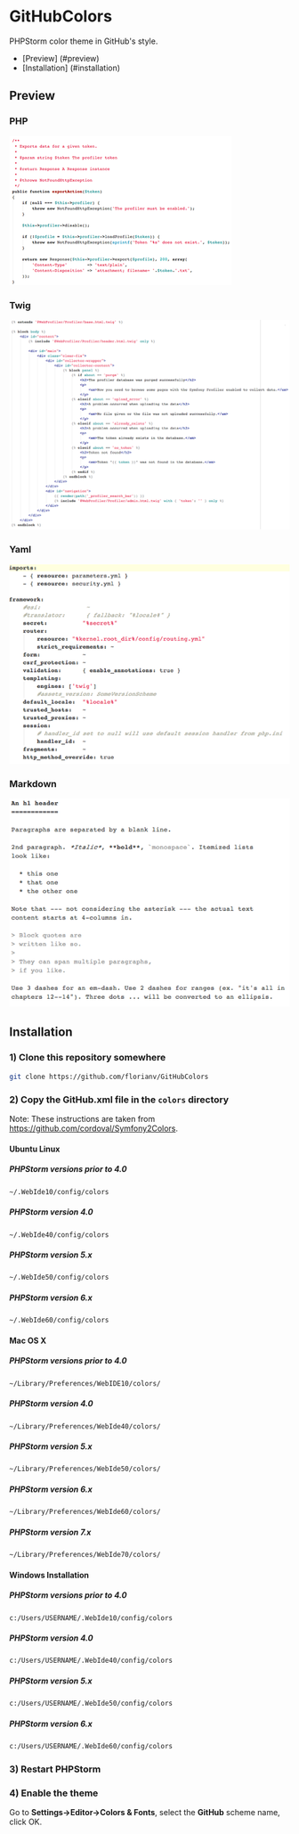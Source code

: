 # GitHubColors

PHPStorm color theme in GitHub's style.

* [Preview] (#preview)
* [Installation] (#installation)

## Preview

### PHP
![PHP](/demo/php.png)

### Twig
![Twig](/demo/twig.png)

### Yaml
![Yaml](/demo/yaml.png)

### Markdown
![Markdown](/demo/markdown.png)

## Installation

### 1) Clone this repository somewhere

```bash
git clone https://github.com/florianv/GitHubColors
```

### 2) Copy the GitHub.xml file in the `colors` directory

Note: These instructions are taken from https://github.com/cordoval/Symfony2Colors.

#### Ubuntu Linux
##### PHPStorm versions prior to 4.0

```bash
~/.WebIde10/config/colors
```

##### PHPStorm version 4.0
```bash
~/.WebIde40/config/colors
```

##### PHPStorm version 5.x
```bash
~/.WebIde50/config/colors
```

##### PHPStorm version 6.x
```bash
~/.WebIde60/config/colors
```

#### Mac OS X
##### PHPStorm versions prior to 4.0

```bash
~/Library/Preferences/WebIDE10/colors/
```

##### PHPStorm version 4.0
```bash
~/Library/Preferences/WebIde40/colors/
```

##### PHPStorm version 5.x
```bash
~/Library/Preferences/WebIde50/colors/
```

##### PHPStorm version 6.x
```bash
~/Library/Preferences/WebIde60/colors/
```

##### PHPStorm version 7.x
```bash
~/Library/Preferences/WebIde70/colors/
```

#### Windows Installation
##### PHPStorm versions prior to 4.0

```bash
c:/Users/USERNAME/.WebIde10/config/colors
```

##### PHPStorm version 4.0

```bash
c:/Users/USERNAME/.WebIde40/config/colors
```

##### PHPStorm version 5.x

```bash
c:/Users/USERNAME/.WebIde50/config/colors
```

##### PHPStorm version 6.x

```bash
c:/Users/USERNAME/.WebIde60/config/colors
```

### 3) Restart PHPStorm

### 4) Enable the theme

Go to **Settings->Editor->Colors & Fonts**, select the **GitHub** scheme name, click OK.
